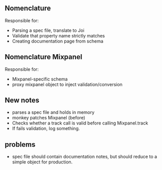 ## Nomenclature

Responsible for:
- Parsing a spec file, translate to Joi
- Validate that property name strictly matches
- Creating documentation page from schema

## Nomenclature Mixpanel

Responsible for:
- Mixpanel-specific schema
- proxy mixpanel object to inject validation/conversion


## New notes
- parses a spec file and holds in memory
- monkey patches Mixpanel (before)
- Checks whether a track call is valid before calling Mixpanel.track
- If fails validation, log something.


## problems
- spec file should contain documentation notes, but should reduce to a simple object for production.
